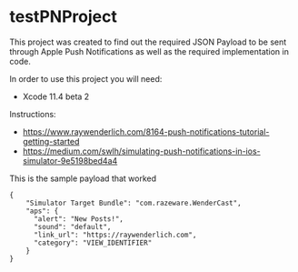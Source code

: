 # testPNProject

This project was created to find out the required JSON Payload to be sent through Apple Push Notifications as well as the
required implementation in code.

In order to use this project you will need:
- Xcode 11.4 beta 2


Instructions:
- https://www.raywenderlich.com/8164-push-notifications-tutorial-getting-started
- https://medium.com/swlh/simulating-push-notifications-in-ios-simulator-9e5198bed4a4

This is the sample payload that worked
```
{
    "Simulator Target Bundle": "com.razeware.WenderCast",
    "aps": {
      "alert": "New Posts!",
      "sound": "default",
      "link_url": "https://raywenderlich.com",
      "category": "VIEW_IDENTIFIER"
    }
}


```
